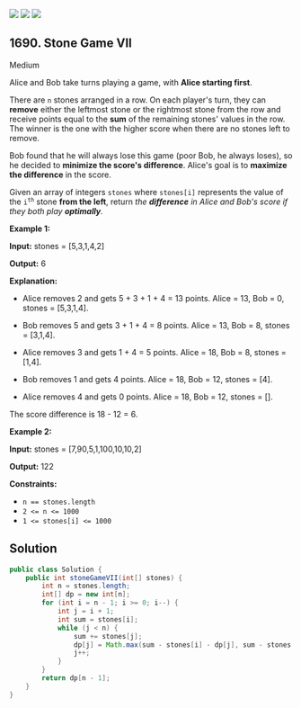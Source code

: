 [![](https://img.shields.io/github/stars/javadev/LeetCode-in-Java?label=Stars&style=flat-square)](https://github.com/javadev/LeetCode-in-Java)
[![](https://img.shields.io/github/forks/javadev/LeetCode-in-Java?label=Fork%20me%20on%20GitHub%20&style=flat-square)](https://github.com/javadev/LeetCode-in-Java/fork)
[![](https://img.shields.io/badge/-LeetCode%20in%20Kotlin-blue?style=flat-square)](https://github.com/javadev/LeetCode-in-Kotlin)

## 1690\. Stone Game VII

Medium

Alice and Bob take turns playing a game, with **Alice starting first**.

There are `n` stones arranged in a row. On each player's turn, they can **remove** either the leftmost stone or the rightmost stone from the row and receive points equal to the **sum** of the remaining stones' values in the row. The winner is the one with the higher score when there are no stones left to remove.

Bob found that he will always lose this game (poor Bob, he always loses), so he decided to **minimize the score's difference**. Alice's goal is to **maximize the difference** in the score.

Given an array of integers `stones` where `stones[i]` represents the value of the <code>i<sup>th</sup></code> stone **from the left**, return _the **difference** in Alice and Bob's score if they both play **optimally**._

**Example 1:**

**Input:** stones = [5,3,1,4,2]

**Output:** 6

**Explanation:**

- Alice removes 2 and gets 5 + 3 + 1 + 4 = 13 points. Alice = 13, Bob = 0, stones = [5,3,1,4].

- Bob removes 5 and gets 3 + 1 + 4 = 8 points. Alice = 13, Bob = 8, stones = [3,1,4].

- Alice removes 3 and gets 1 + 4 = 5 points. Alice = 18, Bob = 8, stones = [1,4].

- Bob removes 1 and gets 4 points. Alice = 18, Bob = 12, stones = [4].

- Alice removes 4 and gets 0 points. Alice = 18, Bob = 12, stones = [].

The score difference is 18 - 12 = 6.

**Example 2:**

**Input:** stones = [7,90,5,1,100,10,10,2]

**Output:** 122

**Constraints:**

*   `n == stones.length`
*   `2 <= n <= 1000`
*   `1 <= stones[i] <= 1000`

## Solution

```java
public class Solution {
    public int stoneGameVII(int[] stones) {
        int n = stones.length;
        int[] dp = new int[n];
        for (int i = n - 1; i >= 0; i--) {
            int j = i + 1;
            int sum = stones[i];
            while (j < n) {
                sum += stones[j];
                dp[j] = Math.max(sum - stones[i] - dp[j], sum - stones[j] - dp[j - 1]);
                j++;
            }
        }
        return dp[n - 1];
    }
}
```